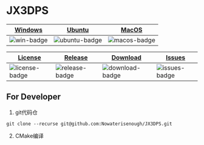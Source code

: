 # JX3DPS

| [Windows][win-link]| [Ubuntu][ubuntu-link]|[MacOS][macos-link]|
|---------------|---------------|-----------------|
| ![win-badge]  | ![ubuntu-badge]      | ![macos-badge] |


|[License][license-link]| [Release][release-link]|[Download][download-link]|[Issues][issues-link]|
|-----------------|-----------------|-----------------|-----------------|
|![license-badge] |![release-badge] | ![download-badge]|![issues-badge]|

[win-link]: https://github.com/Nowaterisenough/JX3DPS/actions?query=workflow:Build%20and%20Release "WindowsAction"
[win-badge]: https://github.com/Nowaterisenough/JX3DPS/workflows/Build%20and%20Release/badge.svg  "Windows"

[ubuntu-link]: https://github.com/Nowaterisenough/JX3DPS/actions?query=workflow%3AUbuntu "UbuntuAction"
[ubuntu-badge]: https://github.com/Nowaterisenough/JX3DPS/workflows/Ubuntu/badge.svg "Ubuntu"

[macos-link]: https://github.com/Nowaterisenough/JX3DPS/actions?query=workflow%3AMacOS "MacOSAction"
[macos-badge]: https://github.com/Nowaterisenough/JX3DPS/workflows/MacOS/badge.svg "MacOS"

[release-link]: https://github.com/Nowaterisenough/JX3DPS/releases "Release status"
[release-badge]: https://img.shields.io/github/release/Nowaterisenough/JX3DPS.svg?style=flat-square "Release status"

[download-link]: https://github.com/Nowaterisenough/JX3DPS/releases/latest "Download status"
[download-badge]: https://img.shields.io/github/downloads/Nowaterisenough/JX3DPS/total.svg?style=flat-square "Download status"

[license-link]: https://github.com/Nowaterisenough/JX3DPS/blob/master/LICENSE "LICENSE"
[license-badge]: https://img.shields.io/badge/license-MIT-blue.svg "MIT"

[issues-link]: https://github.com/Nowaterisenough/JX3DPS/issues "Issues"
[issues-badge]: https://img.shields.io/badge/github-issues-red.svg?maxAge=60 "Issues"


## For Developer
1. git代码仓
```git
git clone --recurse git@github.com:Nowaterisenough/JX3DPS.git
```
2. CMake编译

